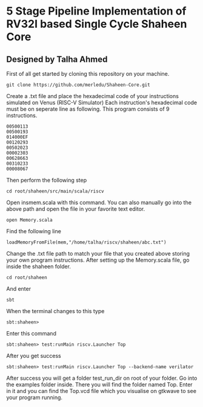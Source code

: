 # 5 Stage Pipeline Implementation of RV32I based Single Cycle Shaheen Core
 
## Designed by Talha Ahmed

First of all get started by cloning this repository on your machine.
```
git clone https://github.com/merledu/Shaheen-Core.git
```
Create a .txt file and place the hexadecimal code of your instructions simulated on Venus (RISC-V Simulator)
Each instruction's hexadecimal code must be on seperate line as following. This program consists of 9 instructions.
```
00500113
00500193
014000EF
00120293
00502023
00002303
00628663
00310233
00008067
```
Then perform the following step
```
cd root/shaheen/src/main/scala/riscv
```
Open insmem.scala with this command. You can also manually go into the above path and open the file in your favorite text editor.
```
open Memory.scala
```
Find the following line
```
loadMemoryFromFile(mem,"/home/talha/riscv/shaheen/abc.txt")
```
Change the .txt file path to match your file that you created above storing your own program instructions.
After setting up the Memory.scala file, go inside the shaheen folder.
```
cd root/shaheen
```
And enter
```
sbt
```
When the terminal changes to this type
```
sbt:shaheen>
```
Enter this command
```
sbt:shaheen> test:runMain riscv.Launcher Top
```
After you get success
```
sbt:shaheen> test:runMain riscv.Launcher Top --backend-name verilator
```
After success you will get a folder test_run_dir on root of your folder. Go into the examples folder inside.
There you will find the folder named Top. Enter in it and you can find the Top.vcd file which you visualise on gtkwave to
see your program running.
